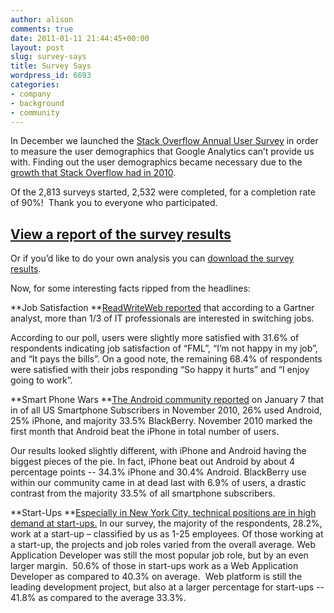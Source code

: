 ```yaml
---
author: alison
comments: true
date: 2011-01-11 21:44:45+00:00
layout: post
slug: survey-says
title: Survey Says
wordpress_id: 6693
categories:
- company
- background
- community
---
```


In December we launched the [Stack Overflow Annual User Survey](http://blog.stackoverflow.com/2010/12/stack-overflow-annual-survey/) in order to measure the user demographics that Google Analytics can’t provide us with. Finding out the user demographics became necessary due to the [growth that Stack Overflow had in 2010](http://blog.stackoverflow.com/2010/12/stack-overflow-2010-analytics/).

Of the 2,813 surveys started, 2,532 were completed, for a completion rate of 90%!  Thank you to everyone who participated.



## [View a report of the survey results](https://www.surveymonkey.com/sr.aspx?sm=QpfonhAfJ6Q_2b96IzwzwYHG8rRP95fT_2fNNAWjvnLWTzw_3d)



Or if you’d like to do your own analysis you can [download the survey results](https://drive.google.com/a/stackoverflow.com/#folders/0BwIexitMAu8ceG95UUkyUGlRM0U).

Now, for some interesting facts ripped from the headlines:

**Job Satisfaction
**[ReadWriteWeb reported](http://www.readwriteweb.com/enterprise/2011/01/it-poll-how-satisfied-are-you.php) that according to a Gartner analyst, more than 1/3 of IT professionals are interested in switching jobs.

According to our poll, users were slightly more satisfied with 31.6% of respondents indicating job satisfaction of “FML”, “I’m not happy in my job”, and “It pays the bills”. On a good note, the remaining 68.4% of respondents were satisfied with their jobs responding “So happy it hurts” and “I enjoy going to work”.

**Smart Phone Wars
**[The Android community reported](http://androidcommunity.com/android-beats-iphone-in-number-of-total-users-for-first-time-20110107/) on January 7 that in of all US Smartphone Subscribers in November 2010, 26% used Android, 25% iPhone, and majority 33.5% BlackBerry. November 2010 marked the first month that Android beat the iPhone in total number of users.

Our results looked slightly different, with iPhone and Android having the biggest pieces of the pie. In fact, iPhone beat out Android by about 4 percentage points -- 34.3% iPhone and 30.4% Android. BlackBerry use within our community came in at dead last with 6.9% of users, a drastic contrast from the majority 33.5% of all smartphone subscribers.

**Start-Ups
**[Especially in New York City, technical positions are in high demand at start-ups.](http://www.observer.com/2010/media/nyc-startups-desperately-seeking-technical-talent) In our survey, the majority of the respondents, 28.2%, work at a start-up – classified by us as 1-25 employees. Of those working at a start-up, the projects and job roles varied from the overall average. Web Application Developer was still the most popular job role, but by an even larger margin.  50.6% of those in start-ups work as a Web Application Developer as compared to 40.3% on average.  Web platform is still the leading development project, but also at a larger percentage for start-ups -- 41.8% as compared to the average 33.3%.
